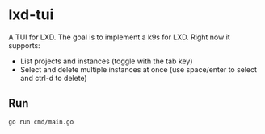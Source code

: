 # lxd-tui

A TUI for LXD. The goal is to implement a k9s for LXD. Right now it supports:

- List projects and instances (toggle with the tab key)
- Select and delete multiple instances at once (use space/enter to select and ctrl-d to delete)

## Run

`go run cmd/main.go`
